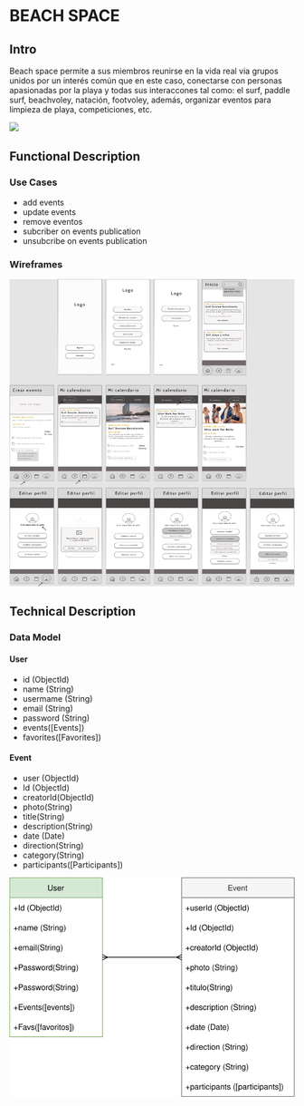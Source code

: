 # BEACH SPACE
 
## Intro

Beach space permite a sus miembros reunirse en la vida real via grupos unidos por un interés común​ que en este caso, conectarse con personas apasionadas por la playa y todas sus interaccones tal como: el surf, paddle surf, beachvoley, natación, footvoley, además, organizar eventos para limpieza de playa, competiciones, etc.

![](https://media4.giphy.com/media/JstJbnt6r9Dul4QoUj/giphy.gif?cid=ecf05e47jsaq8xpd0e2t07t15cf1vepou1izxe3m4ky19knm&rid=giphy.gif&ct=g)


## Functional Description

### Use Cases

- add events
- update events
- remove eventos
- subcriber on events publication
- unsubcribe on events publication

### Wireframes

![](images/beach-pace.svg)

## Technical Description

### Data Model

#### User
- id (ObjectId)
- name (String)
- usermame (String)
- email (String)
- password (String)
- events([Events])
- favorites([Favorites])

#### Event
- user (ObjectId)
- Id (ObjectId)
- creatorId(ObjectId)
- photo(String)
- title(String)
- description(String)
- date (Date)
- direction(String)
- category(String)
- participants([Participants])

![](images/data-model.svg)




